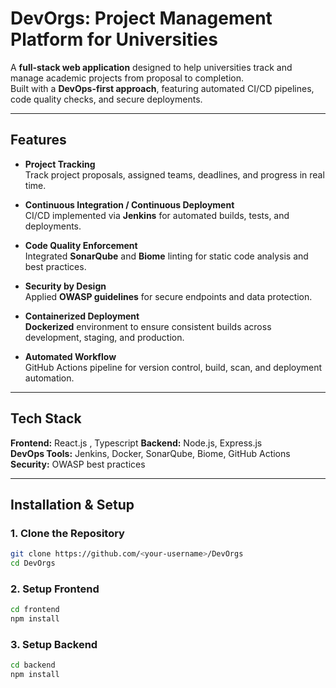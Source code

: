 # DevOrgs: Project Management Platform for Universities

A **full-stack web application** designed to help universities track and manage academic projects from proposal to completion.  
Built with a **DevOps-first approach**, featuring automated CI/CD pipelines, code quality checks, and secure deployments.

---

## Features

- **Project Tracking**  
  Track project proposals, assigned teams, deadlines, and progress in real time.
  
- **Continuous Integration / Continuous Deployment**  
  CI/CD implemented via **Jenkins** for automated builds, tests, and deployments.

- **Code Quality Enforcement**  
  Integrated **SonarQube** and **Biome** linting for static code analysis and best practices.

- **Security by Design**  
  Applied **OWASP guidelines** for secure endpoints and data protection.

- **Containerized Deployment**  
  **Dockerized** environment to ensure consistent builds across development, staging, and production.

- **Automated Workflow**  
  GitHub Actions pipeline for version control, build, scan, and deployment automation.

---

## Tech Stack

**Frontend:** React.js , Typescript 
**Backend:** Node.js, Express.js  
**DevOps Tools:** Jenkins, Docker, SonarQube, Biome, GitHub Actions  
**Security:** OWASP best practices

---

## Installation & Setup

### 1. Clone the Repository
```bash
git clone https://github.com/<your-username>/DevOrgs
cd DevOrgs
```
### 2. Setup Frontend
```bash
cd frontend
npm install
```

### 3. Setup Backend
```bash
cd backend
npm install
```


